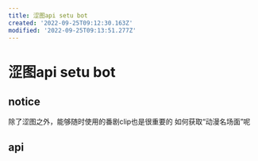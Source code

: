 ```yaml
---
title: 涩图api setu bot
created: '2022-09-25T09:12:30.163Z'
modified: '2022-09-25T09:13:51.277Z'
---
```


# 涩图api setu bot

## notice
除了涩图之外，能够随时使用的番剧clip也是很重要的 如何获取“动漫名场面”呢

## api

